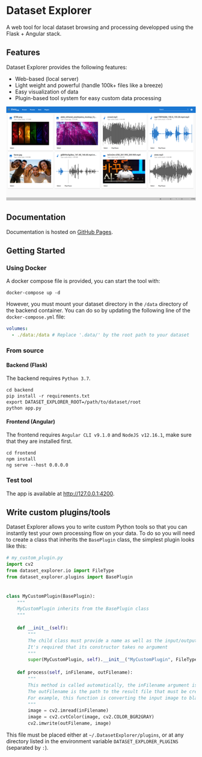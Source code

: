 # Dataset Explorer

A web tool for local dataset browsing and processing developped using the Flask + Angular stack.


## Features

Dataset Explorer provides the following features:
   - Web-based (local server)
   - Light weight and powerful (handle 100k+ files like a breeze)
   - Easy visualization of data
   - Plugin-based tool system for easy custom data processing

![Browser](docs/assets/screenshots/Brower.png)

## Documentation

Documentation is hosted on [GitHub Pages](https://remirigal.github.io/DatasetExplorer/).


## Getting Started

### Using Docker

A docker compose file is provided, you can start the tool with:
```shell script
docker-compose up -d
```

However, you must mount your dataset directory in the `/data` directory of the backend container. You can do so by updating the following line of the `docker-compose.yml` file:
```yaml
volumes:
  - ./data:/data # Replace '.data/' by the root path to your dataset
```
 

### From source

#### Backend (Flask)

The backend requires `Python 3.7`.
```shell script
cd backend
pip install -r requirements.txt
export DATASET_EXPLORER_ROOT=/path/to/dataset/root
python app.py
```

#### Frontend (Angular)

The frontend requires `Angular CLI v9.1.0` and `NodeJS v12.16.1`, make sure that they are installed first.
```shell script
cd frontend
npm install
ng serve --host 0.0.0.0
```

### Test tool

The app is available at http://127.0.0.1:4200.


## Write custom plugins/tools

Dataset Explorer allows you to write custom Python tools so that you can instantly test your own processing flow on your data. To do so you will need to create a class that inherits the `BasePlugin` class, the simplest plugin looks like this:
```python
# my_custom_plugin.py
import cv2
from dataset_explorer.io import FileType
from dataset_explorer.plugins import BasePlugin


class MyCustomPlugin(BasePlugin):
    """
    MyCustomPlugin inherits from the BasePlugin class
    """

    def __init__(self):
        """
        The child class must provide a name as well as the input/output types of the plugin
        It's required that its constructor takes no argument
        """
        super(MyCustomPlugin, self).__init__("MyCustomPlugin", FileType.IMAGE, FileType.IMAGE)

    def process(self, inFilename, outFilename):
        """
        This method is called automatically, the inFilename argument is the path to the file to process
        The outFilename is the path to the result file that must be created
        For example, this function is converting the input image to black and white
        """
        image = cv2.imread(inFilename)
        image = cv2.cvtColor(image, cv2.COLOR_BGR2GRAY)
        cv2.imwrite(outFilename, image)
```

This file must be placed either at `~/.DatasetExplorer/plugins`, or at any directory listed in the environment variable `DATASET_EXPLORER_PLUGINS` (separated by `:`).

